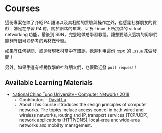 # Courses 

這份專案在除了介紹 P4 語法以及其相關的實驗與操作之外，也感謝社群朋友的貢獻 - 補足在學習 P4 前，關於網路的知識、以及 Linux 上所提供的 virtual networking 功能，最後到 SDN，完整地做成學習教程。讓想要踏入這塊的同學們能夠有個可以參考的素材做學習。

如果有任何疑問、或是發現教材當中有錯誤，歡迎利用這份 repo 的 `issue` 來做發問！

另外，如果手邊有相關教學的社群朋友們，也很歡迎發 `pull request`！

## Available Learning Materials

* [National Chiao Tung University - Computer Networks 2018](nctucn2018/)
    * Contributors - [David Lu](https://github.com/yungshenglu)
    * About
        This course introduces the design principles of computer networks. The topics include access control in both wired and wireless networks, routing and IP, transport services (TCP/UDP), network applications (HTTP/DNS), local-area and wide-area networks and mobility management.